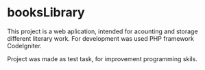# booksLibrary

This project is a web aplication, intended for acounting and storage different literary work.
For development was used PHP framework CodeIgniter.

Project was made as test task, for improvement programming skils.
